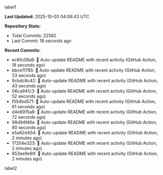 
label1 
<!-- ACTIVITY_START -->
**Last Updated:** 2025-10-03 04:06:43 UTC

**Repository Stats:**
- Total Commits: 22582
- Last Commit: 18 seconds ago

**Recent Commits:**
- ec6fc09a9: 🤖 Auto-update README with recent activity (GitHub Action, 18 seconds ago)
- bbce11785: 🤖 Auto-update README with recent activity (GitHub Action, 33 seconds ago)
- 9cbdc8c42: 🤖 Auto-update README with recent activity (GitHub Action, 43 seconds ago)
- 06ca941c3: 🤖 Auto-update README with recent activity (GitHub Action, 52 seconds ago)
- f554bd571: 🤖 Auto-update README with recent activity (GitHub Action, 61 seconds ago)
- d4e8915a8: 🤖 Auto-update README with recent activity (GitHub Action, 72 seconds ago)
- 98d94f46e: 🤖 Auto-update README with recent activity (GitHub Action, 80 seconds ago)
- e5a62d454: 🤖 Auto-update README with recent activity (GitHub Action, 2 minutes ago)
- 17204e323: 🤖 Auto-update README with recent activity (GitHub Action, 2 minutes ago)
- 853ee9e99: 🤖 Auto-update README with recent activity (GitHub Action, 2 minutes ago)
<!-- ACTIVITY_END -->

label2
